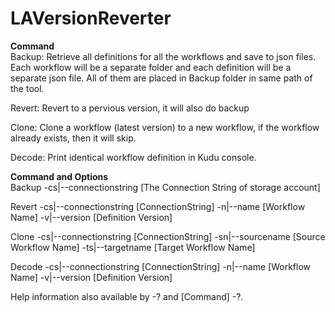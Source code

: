 # LAVersionReverter  
**Command**  
Backup: Retrieve all definitions for all the workflows and save to json files. Each workflow will be a separate folder and each definition will be a separate json file. All of them are placed in Backup folder in same path of the tool.  

Revert: Revert to a pervious version, it will also do backup  

Clone: Clone a workflow (latest version) to a new workflow, if the workflow already exists, then it will skip.  

Decode: Print identical workflow definition in Kudu console.  

**Command and Options**  
Backup  -cs|--connectionstring [The Connection String of storage account]  

Revert -cs|--connectionstring [ConnectionString] -n|--name [Workflow Name] -v|--version [Definition Version]  

Clone -cs|--connectionstring [ConnectionString] -sn|--sourcename [Source Workflow Name] -ts|--targetname [Target Workflow Name]  

Decode -cs|--connectionstring [ConnectionString] -n|--name [Workflow Name] -v|--version [Definition Version]  

  
Help information also available by -? and [Command] -?.
